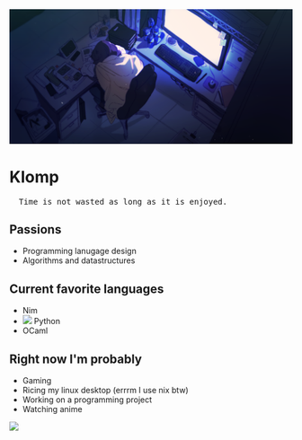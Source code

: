 <img src = "https://github.com/Klattet/Klattet/blob/main/banner.png">

# Klomp
<pre>
  Time is not wasted as long as it is enjoyed.
</pre>
## Passions
- Programming lanugage design
- Algorithms and datastructures

## Current favorite languages
- Nim
- <img src = "https://s3.dualstack.us-east-2.amazonaws.com/pythondotorg-assets/media/files/python-logo-only.svg" height = 30> Python
- OCaml

## Right now I'm probably
- Gaming
- Ricing my linux desktop (errrm I use nix btw)
- Working on a programming project
- Watching anime

<img src = "https://github.com/Klattet/Klattet/blob/main/piplup.gif">